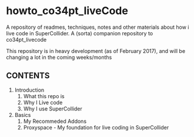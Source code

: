 # howto_co34pt_liveCode
A repository of readmes, techniques, notes and other materials about how i live code in SuperCollider. A (sorta) companion repository to co34pt_livecode 

This repository is in heavy development (as of February 2017), and will be changing a lot in the coming weeks/months

## CONTENTS
1. Introduction
    1. What this repo is
    2. Why I Live code
    3. Why I use SuperCollider 
2. Basics
    1. My Recommeded Addons
    2. Proxyspace - My foundation for live coding in SuperCollider
